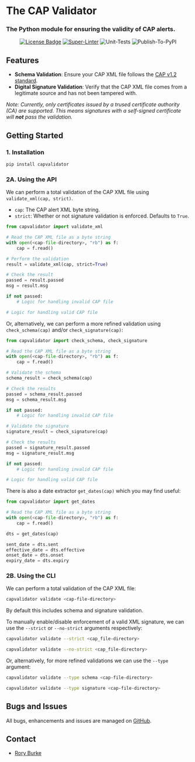 # The CAP Validator

### The Python module for ensuring the validity of CAP alerts.

<div align="center">

  <a href="https://github.com/wmo-im/capvalidator/blob/main/LICENSE" alt="License" ><img src="https://img.shields.io/badge/License-Apache_2.0-blue" alt="License Badge"></img></a>
  [![Super-Linter](https://github.com/wmo-im/capvalidator/actions/workflows/test-code-quality.yml/badge.svg)](https://github.com/marketplace/actions/super-linter)
  ![Unit-Tests](https://github.com/wmo-im/capvalidator/actions/workflows/unit-tests.yml/badge.svg)
  ![Publish-To-PyPI](https://github.com/wmo-im/capvalidator/actions/workflows/publish-to-pypi.yml/badge.svg)

</div>

## Features

- **Schema Validation**: Ensure your CAP XML file follows the [CAP v1.2 standard](https://docs.oasis-open.org/emergency/cap/v1.2/CAP-v1.2-os.html).
- **Digital Signature Validation**: Verify that the CAP XML file comes from a legitimate source and has not been tampered with.

*Note: Currently, only certificates issued by a trused certificate authority (CA) are supported. This means signatures with a self-signed certificate will **not** pass the validation.*

## Getting Started

### 1. Installation

```bash
pip install capvalidator
```

### 2A. Using the API

We can perform a total validation of the CAP XML file using `validate_xml(cap, strict)`.

- `cap`: The CAP alert XML byte string.
- `strict`: Whether or not signature validation is enforced. Defaults to `True`.

```python
from capvalidator import validate_xml

# Read the CAP XML file as a byte string
with open(<cap-file-directory>, "rb") as f:
    cap = f.read()

# Perform the validation
result = validate_xml(cap, strict=True)

# Check the result
passed = result.passed
msg = result.msg

if not passed:
    # Logic for handling invalid CAP file

# Logic for handling valid CAP file
```

Or, alternatively, we can perform a more refined validation using `check_schema(cap)` and/or `check_signature(cap)`:
```python
from capvalidator import check_schema, check_signature

# Read the CAP XML file as a byte string
with open(<cap-file-directory>, "rb") as f:
    cap = f.read()

# Validate the schema
schema_result = check_schema(cap)

# Check the results
passed = schema_result.passed
msg = schema_result.msg

if not passed:
    # Logic for handling invalid CAP file

# Validate the signature
signature_result = check_signature(cap)

# Check the results
passed = signature_result.passed
msg = signature_result.msg

if not passed:
    # Logic for handling invalid CAP file

# Logic for handling valid CAP file

```

There is also a date extractor `get_dates(cap)` which you may find useful:
```python
from capvalidator import get_dates

# Read the CAP XML file as a byte string
with open(<cap-file-directory>, "rb") as f:
    cap = f.read()

dts = get_dates(cap)

sent_date = dts.sent
effective_date = dts.effective
onset_date = dts.onset
expiry_date = dts.expiry
```

### 2B. Using the CLI

We can perform a total validation of the CAP XML file:

```bash
capvalidator validate <cap-file-directory>
```
By default this includes schema and signature validation.

To manually enable/disable enforcement of a valid XML signature, we can use the `--strict` or `--no-strict` arguments respectively:

```bash
capvalidator validate --strict <cap_file-directory> 
```

```bash
capvalidator validate --no-strict <cap_file-directory> 
```

Or, alternatively, for more refined validations we can use the `--type` argument:
```bash
capvalidator validate --type schema <cap-file-directory>
```

```bash
capvalidator validate --type signature <cap-file-directory>
```

## Bugs and Issues

All bugs, enhancements and issues are managed on [GitHub](https://github.com/wmo-im/capvalidator/issues).

## Contact

* [Rory Burke](https://github.com/RoryPTB)
